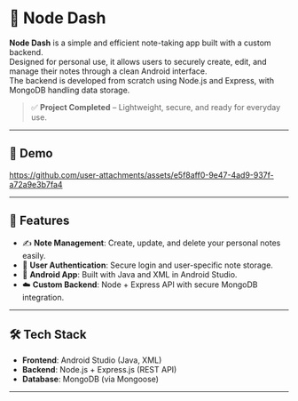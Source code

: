 # 📝 Node Dash

**Node Dash** is a simple and efficient note-taking app built with a custom backend.  
Designed for personal use, it allows users to securely create, edit, and manage their notes through a clean Android interface.  
The backend is developed from scratch using Node.js and Express, with MongoDB handling data storage.

> ✅ **Project Completed** – Lightweight, secure, and ready for everyday use.

---

## 📸 Demo
 
https://github.com/user-attachments/assets/e5f8aff0-9e47-4ad9-937f-a72a9e3b7fa4

---

## 🚀 Features

- ✍️ **Note Management**: Create, update, and delete your personal notes easily.
- 🔐 **User Authentication**: Secure login and user-specific note storage.
- 📱 **Android App**: Built with Java and XML in Android Studio.
- ☁️ **Custom Backend**: Node + Express API with secure MongoDB integration.

---

## 🛠️ Tech Stack

- **Frontend**: Android Studio (Java, XML)
- **Backend**: Node.js + Express.js (REST API)
- **Database**: MongoDB (via Mongoose)

---
